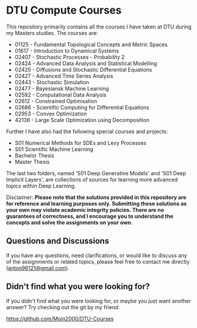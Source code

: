 # DTU Compute Courses
This repository primarily contains all the courses I have taken at DTU during my Masters studies. The courses are:
* 01125 - Fundamental Topological Concepts and Metric Spaces
* 01617 - Introduction to Dynamical Systems
* 02407 - Stochastic Processes - Probability 2
* 02424 - Advanced Data Analysis and Statistical Modelling
* 02425 - Diffusions and Stochastic Differential Equations
* 02427 - Advanced Time Series Analysis
* 02443 - Stochastic Simulation
* 02477 - Bayesiansk Machine Learning
* 02582 - Computational Data Analysis
* 02612 - Constrained Optimisation
* 02686 - Scientific Computing for Differential Equations
* 02953 - Convex Optimization
* 42136 - Large Scale Optimization using Decomposition

Further I have also had the following special courses and projects:
* S01 Numerical Methods for SDEs and Levy Processes
* S01 Scientific Machine Learning
* Bachelor Thesis
* Master Thesis

The last two folders, named 'S01 Deep Generative Models' and 'S01 Deep Implicit Layers', are collections of sources for learning more advanced topics within Deep Learning. 

Disclaimer: **Please note that the solutions provided in this repository are for reference and learning purposes only. Submitting these solutions as your own may violate academic integrity policies. There are no guarantees of correctness, and I encourage you to understand the concepts and solve the assignments on your own.**

## Questions and Discussions

If you have any questions, need clarifications, or would like to discuss any of the assignments or related topics, please feel free to contact me directly (anton96121@gmail.com). 

## Didn't find what you were looking for?

If you didn't find what you were looking for, or maybe you just want another answer? Try checking out the git by my friend:

https://github.com/Mojn2000/DTU-Courses
